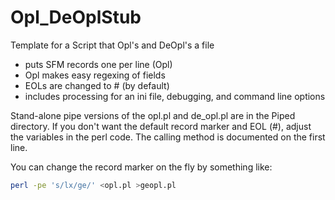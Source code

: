 # Opl_DeOplStub
Template for a Script that Opl's and DeOpl's a file

 * puts SFM records one per line (Opl)
 * Opl makes easy regexing of fields
 * EOLs are changed to # (by default)
 *  includes processing for an ini file, debugging, and command line options

Stand-alone pipe versions of the opl.pl and de_opl.pl are in the Piped directory. If you don't want the default record marker and EOL (#), adjust the variables in the perl code. The calling method is documented on the first line.

You can change the record marker on the fly by something like:

````bash
perl -pe 's/lx/ge/' <opl.pl >geopl.pl
````
